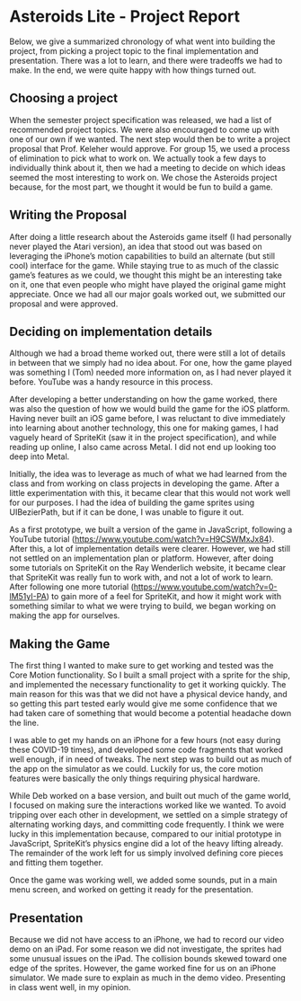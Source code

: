 # Asteroids Lite - Project Report

Below, we give a summarized chronology of what went into building the project, from picking a project topic to the final implementation and presentation. There was a lot to learn, and there were tradeoffs we had to make. In the end, we were quite happy with how things turned out.

## Choosing a project

When the semester project specification was released, we had a list of recommended project topics. We were also encouraged to come up with one of our own if we wanted. The next step would then be to write a project proposal that Prof. Keleher would approve. For group 15, we used a process of elimination to pick what to work on. We actually took a few days to individually think about it, then we had a meeting to decide on which ideas seemed the most interesting to work on. We chose the Asteroids project because, for the most part, we thought it would be fun to build a game.

## Writing the Proposal

After doing a little research about the Asteroids game itself (I had personally never played the Atari version), an idea that stood out was based on leveraging the iPhone’s motion capabilities to build an alternate (but still cool) interface for the game. While staying true to as much of the classic game’s features as we could, we thought this might be an interesting take on it, one that even people who might have played the original game might appreciate. Once we had all our major goals worked out, we submitted our proposal and were approved.

## Deciding on implementation details

Although we had a broad theme worked out, there were still a lot of details in between that we simply had no idea about. For one, how the game played was something I (Tom) needed more information on, as I had never played it before. YouTube was a handy resource in this process.

After developing a better understanding on how the game worked, there was also the question of how we would build the game for the iOS platform. Having never built an iOS game before, I was reluctant to dive immediately into learning about another technology, this one for making games, I had vaguely heard of SpriteKit (saw it in the project specification), and while reading up online, I also came across Metal. I did not end up looking too deep into Metal.

Initially, the idea was to leverage as much of what we had learned from the class and from working on class projects in developing the game. After a little experimentation with this, it became clear that this would not work well for our purposes. I had the idea of building the game sprites using UIBezierPath, but if it can be done, I was unable to figure it out.

As a first prototype, we built a version of the game in JavaScript, following a YouTube tutorial (https://www.youtube.com/watch?v=H9CSWMxJx84). After this, a lot of implementation details were clearer. However, we had still not settled on an implementation plan or platform. However, after doing some tutorials on SpriteKit on the Ray Wenderlich website, it became clear that SpriteKit was really fun to work with, and not a lot of work to learn. After following one more tutorial (https://www.youtube.com/watch?v=0-lM51yI-PA) to gain more of a feel for SpriteKit, and how it might work with something similar to what we were trying to build, we began working on making the app for ourselves.

## Making the Game

The first thing I wanted to make sure to get working and tested was the Core Motion functionality. So I built a small project with a sprite for the ship, and implemented the necessary functionality to get it working quickly. The main reason for this was that we did not have a physical device handy, and so getting this part tested early would give me some confidence that we had taken care of something that would become a potential headache down the line.

I was able to get my hands on an iPhone for a few hours (not easy during these COVID-19 times), and developed some code fragments that worked well enough, if in need of tweaks. The next step was to build out as much of the app on the simulator as we could. Luckily for us, the core motion features were basically the only things requiring physical hardware.

While Deb worked on a base version, and built out much of the game world, I focused on making sure the interactions worked like we wanted. To avoid tripping over each other in development, we settled on a simple strategy of alternating working days, and committing code frequently. I think we were lucky in this implementation because, compared to our initial prototype in JavaScript, SpriteKit’s physics engine did a lot of the heavy lifting already. The remainder of the work left for us simply involved defining core pieces and fitting them together.

Once the game was working well, we added some sounds, put in a main menu screen, and worked on getting it ready for the presentation.

## Presentation

Because we did not have access to an iPhone, we had to record our video demo on an iPad. For some reason we did not investigate, the sprites had some unusual issues on the iPad. The collision bounds skewed toward one edge of the sprites. However, the game worked fine for us on an iPhone simulator. We made sure to explain as much in the demo video. Presenting in class went well, in my opinion.
